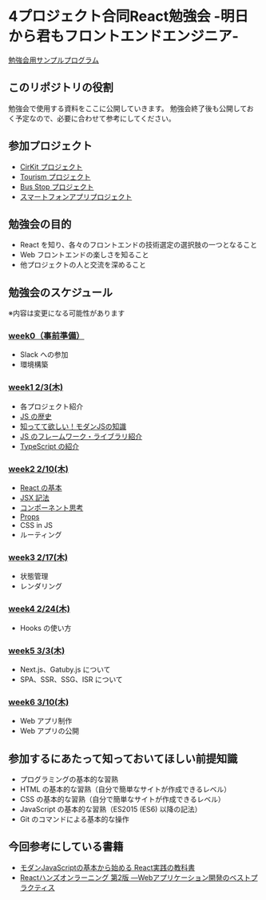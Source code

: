 # 4プロジェクト合同React勉強会 -明日から君もフロントエンドエンジニア-

[勉強会用サンプルプログラム](https://github.com/sekiyan372/react-study-sample)

## このリポジトリの役割

勉強会で使用する資料をここに公開していきます。
勉強会終了後も公開しておく予定なので、必要に合わせて参考にしてください。

## 参加プロジェクト

- [CirKit プロジェクト](https://www.cirkit.jp/)
- [Tourism プロジェクト](http://tourism-project.com/)
- [Bus Stop プロジェクト](http://sodeproject.com/busstop/)
- [スマートフォンアプリプロジェクト](https://www.notion.so/957f395322ff4826bcfd37c5cca83498)

## 勉強会の目的

- React を知り、各々のフロントエンドの技術選定の選択肢の一つとなること
- Web フロントエンドの楽しさを知ること
- 他プロジェクトの人と交流を深めること

## 勉強会のスケジュール

※内容は変更になる可能性があります

### [week0（事前準備）](/week0/README.md)

- Slack への参加
- 環境構築

### [week1 2/3(木)](/week1/README.md)

- 各プロジェクト紹介
- [JS の歴史](/week1/history.md)
- [知ってて欲しい！モダンJSの知識](/week1/modernJS.md)
- [JS のフレームワーク・ライブラリ紹介](/week1/framework.md)
- [TypeScript の紹介](/week1/typescript.md)

### [week2 2/10(木)](/week2/README.md)

- [React の基本](/week2/reactBasic.md)
- [JSX 記法](/week2/jsx.md)
- [コンポーネント思考](/week2/component.md)
- [Props](/week2/props.md)
- CSS in JS
- ルーティング

### [week3 2/17(木)](/week3/README.md)

- 状態管理
- レンダリング

### [week4 2/24(木)](/week4/README.md)

- Hooks の使い方

### [week5 3/3(木)](/week5/README.md)

- Next.js、Gatuby.js について
- SPA、SSR、SSG、ISR について

### [week6 3/10(木)](/week6/README.md)

- Web アプリ制作
- Web アプリの公開

## 参加するにあたって知っておいてほしい前提知識

- プログラミングの基本的な習熟
- HTML の基本的な習熟（自分で簡単なサイトが作成できるレベル）
- CSS の基本的な習熟（自分で簡単なサイトが作成できるレベル）
- JavaScript の基本的な習熟（ES2015 (ES6) 以降の記法）
- Git のコマンドによる基本的な操作

## 今回参考にしている書籍

- [モダンJavaScriptの基本から始める React実践の教科書](https://www.amazon.co.jp/%E3%83%A2%E3%83%80%E3%83%B3JavaScript%E3%81%AE%E5%9F%BA%E6%9C%AC%E3%81%8B%E3%82%89%E5%A7%8B%E3%82%81%E3%82%8B-React%E5%AE%9F%E8%B7%B5%E3%81%AE%E6%95%99%E7%A7%91%E6%9B%B8-%E6%9C%80%E6%96%B0ReactHooks%E5%AF%BE%E5%BF%9C-Informatics-IDEA/dp/481561072X)
- [Reactハンズオンラーニング 第2版 ―Webアプリケーション開発のベストプラクティス](https://www.amazon.co.jp/React%E3%83%8F%E3%83%B3%E3%82%BA%E3%82%AA%E3%83%B3%E3%83%A9%E3%83%BC%E3%83%8B%E3%83%B3%E3%82%B0-%E7%AC%AC2%E7%89%88-%E2%80%95Web%E3%82%A2%E3%83%97%E3%83%AA%E3%82%B1%E3%83%BC%E3%82%B7%E3%83%A7%E3%83%B3%E9%96%8B%E7%99%BA%E3%81%AE%E3%83%99%E3%82%B9%E3%83%88%E3%83%97%E3%83%A9%E3%82%AF%E3%83%86%E3%82%A3%E3%82%B9-Alex-Banks/dp/4873119383)
